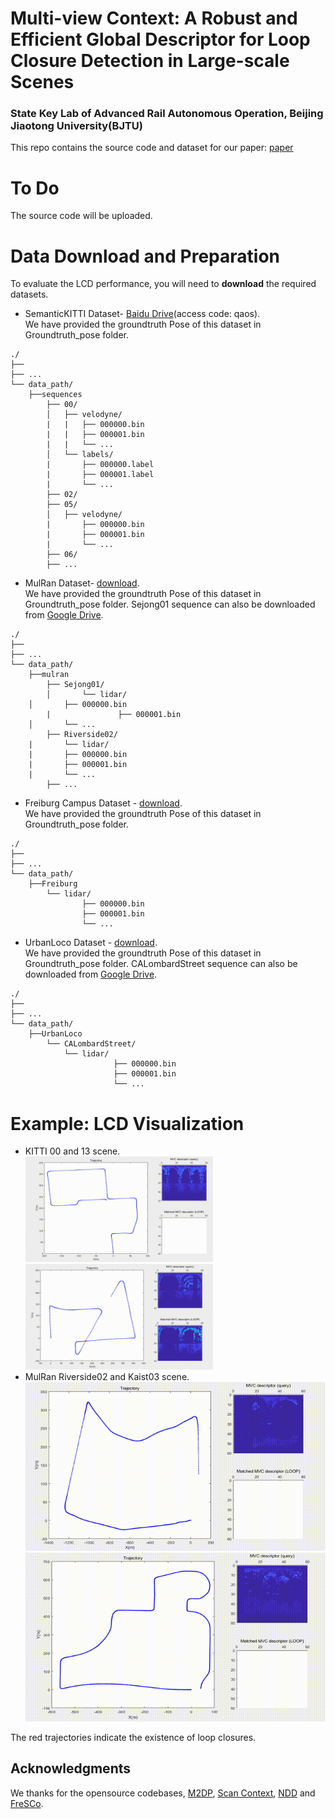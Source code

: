 # Multi-view Context: A Robust and Efficient Global Descriptor for Loop Closure Detection in Large-scale Scenes
### State Key Lab of Advanced Rail Autonomous Operation, Beijing Jiaotong University(BJTU)
This repo contains the source code and dataset for our paper:
[paper](https://github.com/robotvision2BJTU/Multi-viewContext)

# To Do
The source code will be uploaded.

# Data Download and Preparation
To evaluate the LCD performance, you will need to **download** the required datasets.

- SemanticKITTI Dataset- [Baidu Drive](https://pan.baidu.com/s/1LL2LItLEQpOt4HLWodTpWQ?pwd=qaos)(access code: qaos).
<br> We have provided the groundtruth Pose of this dataset in Groundtruth_pose folder.
```
./
├── 
├── ...
└── data_path/
    ├──sequences
        ├── 00/          
        │   ├── velodyne/	
        |   |	├── 000000.bin
        |   |	├── 000001.bin
        |   |	└── ...
        │   └── labels/ 
        |       ├── 000000.label
        |       ├── 000001.label
        |       └── ...
        ├── 02/ 
        ├── 05/ 
        │   ├── velodyne/	
        |    	├── 000000.bin
        |    	├── 000001.bin
        |    	└── ...
        ├── 06/
        ├── ...

```
- MulRan Dataset- [download](https://sites.google.com/view/mulran-pr/home).
<br> We have provided the groundtruth Pose of this dataset in Groundtruth_pose folder. Sejong01 sequence can also be downloaded from [Google Drive](https://drive.google.com/file/d/17Lo-fgDgkeLxDTVdY-Sn7pj0xoeCL9nE/view?usp=sharing).
```
./
├── 
├── ...
└── data_path/
    ├──mulran
        ├── Sejong01/      
        │   	└── lidar/
	│		├── 000000.bin          
        |               ├── 000001.bin
	│		└── ...
        ├── Riverside02/
	|   	└── lidar/
	|		├── 000000.bin          
	|		├── 000001.bin
	|		└── ...
        ├── ...
```
- Freiburg Campus Dataset - [download](https://drive.google.com/file/d/1eJFcMEEcNQynoNqeYoyBIZi0I4Gs1mH6/view?usp=sharing).
<br> We have provided the groundtruth Pose of this dataset in Groundtruth_pose folder.
```
./
├── 
├── ...
└── data_path/
    ├──Freiburg
        └── lidar/   	
            	├── 000000.bin
                ├── 000001.bin
            	└── ...
```
- UrbanLoco Dataset - [download](https://github.com/weisongwen/UrbanLoco).
<br> We have provided the groundtruth Pose of this dataset in Groundtruth_pose folder. CALombardStreet sequence can also be downloaded from [Google Drive](https://drive.google.com/file/d/1-av6k8BvpDnchmYWyNnlD4foK5D2vCEe/view?usp=sharing).
```
./
├── 
├── ...
└── data_path/
    ├──UrbanLoco
        └── CALombardStreet/      
           	└── lidar/
                       ├── 000000.bin          
                       ├── 000001.bin
                       └── ...
```
# Example: LCD Visualization<br>
- KITTI 00 and 13 scene.<br>
<img src="media/KITTI_00.gif" width="300px"> <img src="media/KITTI_13.gif" width="300px"><br>
- MulRan Riverside02 and Kaist03 scene.<br>
<img src="media/MulRan_Riverside02.gif" width="480px"> <img src="media/MulRan_Kaist03.gif" width="480px"><br>

The red trajectories indicate the existence of loop closures.
## Acknowledgments
We thanks for the opensource codebases, [M2DP](https://github.com/LiHeUA/M2DP), [Scan Context](https://github.com/asdfghjkl623/scancontext/tree/master/matlab
), [NDD](https://github.com/zhouruihao1001/NDD) and [FreSCo](https://github.com/soytony/FreSCo).
